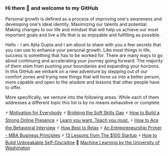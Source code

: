 ### Hi there 👋 and welcome to my GitHub

Personal growth is defined as a process of improving one's awareness and developing one's ideal identity. Maximizing our talents and potential. Making changes to our life and mindset that will help us achieve our most important goals and live a life that is as enjoyable and fulfilling as possible.

Hello - I am Ajita Gupta and I am about to share with you a few secrets that you can use to enhance your personal growth. Like most things in life, success is something that has to be worked for. There are many ways to go about continuing and accelerating your journey going forward. The majority of them stem from pushing your boundaries and expanding your horizons. In this GitHub we embark on a new adventure by stepping out of our comfort zones and trying new things that will hone us into a better person, more capable and open to the wisdom and lessons that other people have to offer.

More specifically, we venture into the following areas. While each of them addresses a different topic this list is by no means exhaustive or complete.

⚡ [Motivation for Everybody](https://github.com/ajitagupta/motivationforeverybody)
⚡ [Bridging the Soft Skills Gap](https://github.com/ajitagupta/bridgingthesoftskillsgap)
⚡ [How to Build a Strong Online Presence](https://github.com/ajitagupta/howtobuildastrongonlinepresence)
⚡ [Learn you want. Teach you must.](https://github.com/ajitagupta/learnyouwantteachyoumust)
⚡ [How to Ace the Behavioral Interview](https://github.com/ajitagupta/howtoacethebehavioralinterview)
⚡ [How Best to Relax](https://github.com/ajitagupta/relax)
⚡ [An Entrepreneurship Primer - MBA Business Principles](https://github.com/ajitagupta/entrepreneurshipprimer)
⚡ [13 Lessons from The $100 Startup](https://github.com/ajitagupta/100dollarstartup)
⚡ [How to Build Unbreakable Self-Discipline](https://github.com/ajitagupta/selfdiscipline)
🌱 [Machine Learning by the University of Washington](https://github.com/ajitagupta/machinelearninguw)


<!--
**ajitagupta/ajitagupta** is a ✨ _special_ ✨ repository because its `README.md` (this file) appears on your GitHub profile.


Here are some ideas to get you started:

- 🔭 I’m currently working on ...
- 🌱 I’m currently learning ...
- 👯 I’m looking to collaborate on ...
- 🤔 I’m looking for help with ...
- 💬 Ask me about ...
- 📫 How to reach me: ...
- 😄 Pronouns: ...
- ⚡ Fun fact: ...
-->
